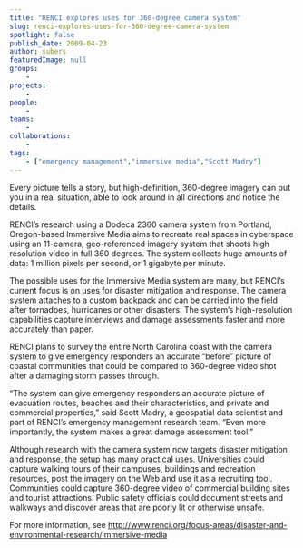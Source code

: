```yaml
---
title: "RENCI explores uses for 360-degree camera system"
slug: renci-explores-uses-for-360-degree-camera-system
spotlight: false
publish_date: 2009-04-23
author: subers
featuredImage: null
groups:
    - 
projects:
    - 
people:
    - 
teams: 
    - 
collaborations:
    - 
tags:
    - ["emergency management","immersive media","Scott Madry"]
---
```

Every picture tells a story, but high-definition, 360-degree imagery can put you in a real situation, able to look around in all directions and notice the details.

RENCI’s research using a Dodeca 2360 camera system from Portland, Oregon-based Immersive Media aims to recreate real spaces in cyberspace using an 11-camera, geo-referenced imagery system that shoots high resolution video in full 360 degrees. The system collects huge amounts of data: 1 million pixels per second, or 1 gigabyte per minute. <!--more-->

The possible uses for the Immersive Media system are many, but RENCI’s current focus is on uses for disaster mitigation and response. The camera system attaches to a custom backpack and can be carried into the field after tornadoes, hurricanes or other disasters. The system’s high-resolution capabilities capture interviews and damage assessments faster and more accurately than paper.

RENCI plans to survey the entire North Carolina coast with the camera system to give emergency responders an accurate “before” picture of coastal communities that could be compared to 360-degree video shot after a damaging storm passes through.

“The system can give emergency responders an accurate picture of evacuation routes, beaches and their characteristics, and private and commercial properties,” said Scott Madry, a geospatial data scientist and part of RENCI’s emergency management research team. “Even more importantly, the system makes a great damage assessment tool.”

Although research with the camera system now targets disaster mitigation and response, the setup has many practical uses. Universities could capture walking tours of their campuses, buildings and recreation resources, post the imagery on the Web and use it as a recruiting tool. Communities could capture 360-degree video of commercial building sites and tourist attractions. Public safety officials could document streets and walkways and discover areas that are poorly lit or otherwise unsafe.

For more information, see <a href="http://www.renci.org/focus-areas/disaster-and-environmental-research/immersive-media">http://www.renci.org/focus-areas/disaster-and-environmental-research/immersive-media</a>
